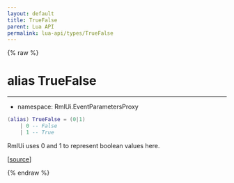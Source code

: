 ```yaml
---
layout: default
title: TrueFalse
parent: Lua API
permalink: lua-api/types/TrueFalse
---
```


{% raw %}

# alias TrueFalse
---

- namespace: RmlUi.EventParametersProxy



```lua
(alias) TrueFalse = (0|1)
    | 0 -- False
    | 1 -- True

```




RmlUi uses 0 and 1 to represent boolean values here.

[<a href="https://github.com/beyond-all-reason/RecoilEngine/blob/b4d0041e4c68c34dace9abf492f9193d28ef5d7e/rts/Rml/SolLua/bind/Event.cpp#L87-L92" target="_blank">source</a>]


{% endraw %}